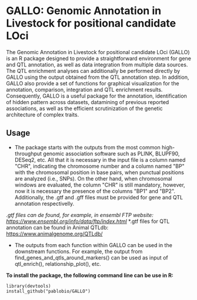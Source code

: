 # GALLO: Genomic Annotation in Livestock for positional candidate LOci

The Genomic Annotation in Livestock for positional candidate LOci (GALLO) is an R package designed to provide a straightforward environment for gene and QTL annotation, as well as data integration from multiple data sources. The QTL enrichment analyses can additionally be performed directly by GALLO using the output obtained from the QTL annotation step. In addition, GALLO also provide a set of functions for graphical visualization for the annotation, comparison, integration and QTL enrichment results. Consequently, GALLO is a useful package for the annotation, identification of hidden pattern across datasets, datamining of previous reported associations, as well as the efficient scrutinization of the genetic architecture of complex traits.

## Usage

- The package starts with the outputs from the most common high-throughput genomic association software such as PLINK, BLUPF90, DESeq2, etc. All that it is necessary in the input file is a column named "CHR", indicating the chromosome number and a column named "BP" with the chromosomal position in base pairs, when punctual positions are analyzed (i.e., SNPs). On the other hand, when chromosomal windows are evaluated, the column "CHR" is still mandatory, however, now it is necessary the presence of the columns "BP1" and "BP2". Additionally, the .gtf and .gff files must be provided for gene and QTL annotation respectivelly. 

*.gtf files can de found, for example, in ensembl FTP website: https://www.ensembl.org/info/data/ftp/index.html*
*.gtf files for QTL annotation can be found in Animal QTLdb: https://www.animalgenome.org/QTLdb/

- The outputs from each function within GALLO can be used in the downstream functions. For example, the output from find_genes_and_qtls_around_markers() can be used as input of qtl_enrich(), relationship_plot(), etc.

**To install the package, the following command line can be use in R:**
```
library(devtools)
install_github("pablobio/GALLO")
```

